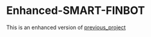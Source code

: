 # Enhanced-SMART-FINBOT
This is an enhanced version of [previous_project](https://github.com/dev484p/Smart-FinAI)
